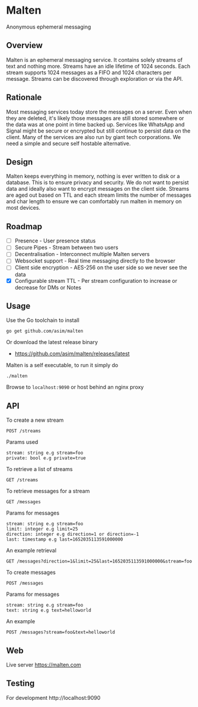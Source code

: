 # Malten

Anonymous ephemeral messaging

## Overview

Malten is an ephemeral messaging service. It contains solely streams of text and nothing more. 
Streams have an idle lifetime of 1024 seconds. Each stream supports 1024 messages as a FIFO and 
1024 characters per message. Streams can be discovered through exploration or via the API. 

## Rationale

Most messaging services today store the messages on a server. Even when they are deleted, it's likely those messages are 
still stored somewhere or the data was at one point in time backed up. Services like WhatsApp and Signal might be secure or 
encrypted but still continue to persist data on the client. Many of the services are also run by giant tech corporations. 
We need a simple and secure self hostable alternative. 

## Design

Malten keeps everything in memory, nothing is ever written to disk or a database. This is to ensure privacy and security. We 
do not want to persist data and ideally also want to encrypt messages on the client side. Streams are aged out based on TTL 
and each stream limits the number of messages and char length to ensure we can comfortably run malten in memory on most devices. 

## Roadmap

- [ ] Presence - User presence status
- [ ] Secure Pipes - Stream between two users
- [ ] Decentralisation - Interconnect multiple Malten servers
- [ ] Websocket support - Real time messaging directly to the browser
- [ ] Client side encryption - AES-256 on the user side so we never see the data
- [x] Configurable stream TTL - Per stream configuration to increase or decrease for DMs or Notes

## Usage

Use the Go toolchain to install

```
go get github.com/asim/malten
```

Or download the latest release binary

- https://github.com/asim/malten/releases/latest

Malten is a self executable, to run it simply do 

```
./malten
```

Browse to `localhost:9090` or host behind an nginx proxy

## API

To create a new stream

```
POST /streams
```

Params used

```
stream: string e.g stream=foo
private: bool e.g private=true
```

To retrieve a list of streams

```
GET /streams
```

To retrieve messages for a stream

```
GET /messages
```

Params for messages

```
stream: string e.g stream=foo
limit: integer e.g limit=25
direction: integer e.g direction=1 or direction=-1
last: timestamp e.g last=1652035113591000000
```

An example retrieval

```
GET /messages?direction=1&limit=25&last=1652035113591000000&stream=foo
```

To create messages

```
POST /messages
```

Params for messages

```
stream: string e.g stream=foo
text: string e.g text=helloworld
```

An example

```
POST /messages?stream=foo&text=helloworld
```

## Web

Live server https://malten.com

## Testing 

For development http://localhost:9090
